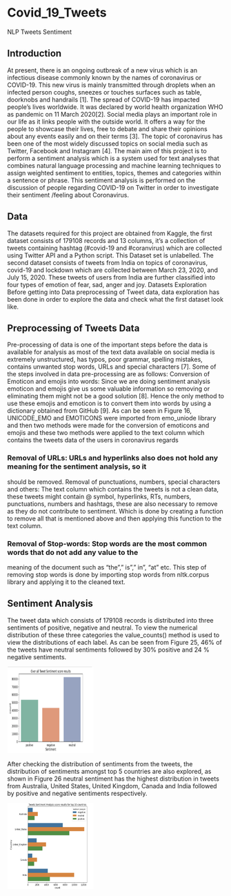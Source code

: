 # Covid_19_Tweets
NLP Tweets Sentiment
## Introduction
At present, there is an ongoing outbreak of a new virus which is an infectious disease commonly known
by the names of coronavirus or COVID-19. This new virus is mainly transmitted through droplets when
an infected person coughs, sneezes or touches surfaces such as table, doorknobs and handrails [1]. The
spread of COVID-19 has impacted people’s lives worldwide. It was declared by world health organization
WHO as pandemic on 11 March 2020[2].
Social media plays an important role in our life as it links people with the outside world. It offers a way
for the people to showcase their lives, free to debate and share their opinions about any events easily
and on their terms [3]. The topic of coronavirus has been one of the most widely discussed topics on
social media such as Twitter, Facebook and Instagram [4]. The main aim of this project is to perform a
sentiment analysis which is a system used for text analyses that combines natural language processing
and machine learning techniques to assign weighted sentiment to entities, topics, themes and
categories within a sentence or phrase. This sentiment analysis is performed on the discussion of people
regarding COVID-19 on Twitter in order to investigate their sentiment /feeling about Coronavirus.

## Data
The datasets required for this project are obtained from Kaggle, the first dataset consists of 179108
records and 13 columns, it’s a collection of tweets containing hashtag (#covid-19 and #coranvirus) which
are collected using Twitter API and a Python script. This Dataset set is unlabelled. The second dataset
consists of tweets from India on topics of coronavirus, covid-19 and lockdown which are collected
between March 23, 2020, and July 15, 2020. These tweets of users from India are further classified into
four types of emotion of fear, sad, anger and joy.
 Datasets Exploration
Before getting into Data preprocessing of Tweet data, data exploration has been done in order to
explore the data and check what the first dataset look like.

## Preprocessing of Tweets Data
Pre-processing of data is one of the important steps before the data is available for analysis as most of
the text data available on social media is extremely unstructured, has typos, poor grammar, spelling
mistakes, contains unwanted stop words, URLs and special characters [7]. Some of the steps involved in
data pre-processing are as follows:
Conversion of Emoticon and emojis into words: Since we are doing sentiment analysis emoticon and
emojis give us some valuable information so removing or eliminating them might not be a good solution
[8]. Hence the only method to use these emojis and emoticon is to convert them into words by using a
dictionary obtained from GitHub [9]. As can be seen in Figure 16, UNICODE_EMO and EMOTICONS were
imported from emo_uniode library and then two methods were made for the conversion of emoticons
and emojis and these two methods were applied to the text column which contains the tweets data of
the users in coronavirus regards

### Removal of URLs: URLs and hyperlinks also does not hold any meaning for the sentiment analysis, so it
should be removed.
Removal of punctuations, numbers, special characters and others: The text column which contains the
tweets is not a clean data, these tweets might contain @ symbol, hyperlinks, RTs, numbers,
punctuations, numbers and hashtags, these are also necessary to remove as they do not contribute to
sentiment. Which is done by creating a function to remove all that is mentioned above and then
applying this function to the text column.


### Removal of Stop-words: Stop words are the most common words that do not add any value to the
meaning of the document such as “the”,” is”,” in”, “at” etc. This step of removing stop words is done by
importing stop words from nltk.corpus library and applying it to the cleaned text.


## Sentiment Analysis
The tweet data which consists of 179108 records is distributed into three sentiments of positive,
negative and neutral. To view the numerical distribution of these three categories the value_counts()
method is used to view the distributions of each label. As can be seen from Figure 25, 46% of the tweets
have neutral sentiments followed by 30% positive and 24 % negative sentiments.


<img src="https://github.com/Mobiee/Covid_19_Tweets/blob/main/screenshots%20/barchart1.png" width="200" height="200" />


After checking the distribution of sentiments from the tweets, the distribution of sentiments amongst
top 5 countries are also explored, as shown in Figure 26 neutral sentiment has the highest distribution in
tweets from Australia, United States, United Kingdom, Canada and India followed by positive and
negative sentiments respectively.

<img src="https://github.com/Mobiee/Covid_19_Tweets/blob/main/screenshots%20/barchart2.png" width="200" height="200" />


